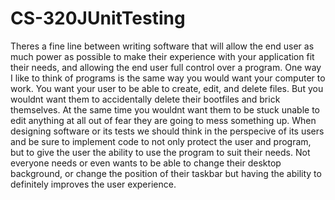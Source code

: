 # CS-320JUnitTesting

Theres a fine line between writing software that will allow the end user as much power as possible to make their experience with your application fit their needs, and allowing the end user full control over a program. One way I like to think of programs is the same way you would want your computer to work. You want your user to be able to create, edit, and delete files. But you wouldnt want them to accidentally delete their bootfiles and brick themselves. At the same time you wouldnt want them to be stuck unable to edit anything at all out of fear they are going to mess something up. When designing software or its tests we should think in the perspecive of its users and be sure to implement code to not only protect the user and program, but to give the user the ability to use the program to suit their needs. Not everyone needs or even wants to be able to change their desktop background, or change the position of their taskbar but having the ability to definitely improves the user experience.
